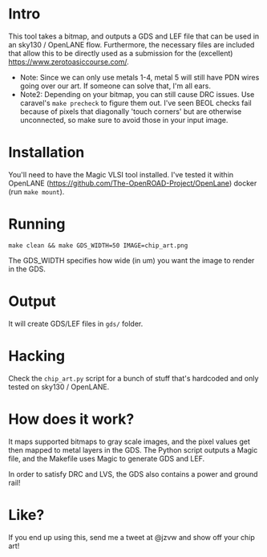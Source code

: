 # Intro
This tool takes a bitmap, and outputs a GDS and LEF file that can be used in an sky130 / OpenLANE flow. Furthermore, the necessary files are included that allow this to be directly used as a submission for the (excellent) https://www.zerotoasiccourse.com/.

- Note: Since we can only use metals 1-4, metal 5 will still have PDN wires going over our art. If someone can solve that, I'm all ears.
- Note2: Depending on your bitmap, you can still cause DRC issues. Use caravel's `make precheck` to figure them out. I've seen BEOL checks fail because of  pixels that diagonally 'touch corners' but are otherwise unconnected, so make sure to avoid those in your input image.

# Installation
You'll need to have the Magic VLSI tool installed. I've tested it within OpenLANE (https://github.com/The-OpenROAD-Project/OpenLane) docker (run `make mount`).

# Running
`make clean && make GDS_WIDTH=50 IMAGE=chip_art.png`

The GDS_WIDTH specifies how wide (in um) you want the image to render in the GDS. 

# Output
It will create GDS/LEF files in `gds/` folder. 

# Hacking
Check the `chip_art.py` script for a bunch of stuff that's hardcoded and only tested on sky130 / OpenLANE.

# How does it work?
It maps supported bitmaps to gray scale images, and the pixel values get then mapped to metal layers in the GDS. The Python script outputs a Magic file, and the Makefile uses Magic to generate GDS and LEF. 

In order to satisfy DRC and LVS, the GDS also contains a power and ground rail!

# Like?
If you end up using this, send me a tweet at @jzvw and show off your chip art!
